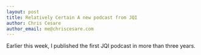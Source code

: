 ```yaml
---
layout: post
title: Relatively Certain A new podcast from JQI
author: Chris Cesare
author_email: me@chriscesare.com
---
```

Earlier this week, I published the first JQI podcast in more than three years.
